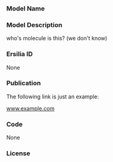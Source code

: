 <!--markdownlint-disable-->

### Model Name

### Model Description

who's molecule is this? (we don't know)

### Ersilia ID

None

### Publication

The following link is just an example:

www.example.com

### Code

None

### License
